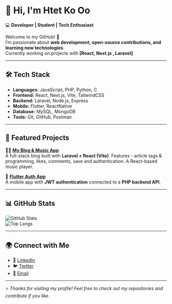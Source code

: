 # 👋 Hi, I'm Htet Ko Oo

💻 **Developer | Student | Tech Enthusiast**

Welcome to my GitHub! 🚀  
I’m passionate about **web development, open-source contributions, and learning new technologies**.  
Currently working on projects with **[React, Next.js , Laravel]**

---

## 🛠️ Tech Stack

- **Languages:** JavaScript, PHP, Python, C
- **Frontend:** React, Next.js, Vite, TailwindCSS
- **Backend:** Laravel, Node.js, Express
- **Mobile:** Flutter, ReactNative
- **Database:** MySQL, MongoDB
- **Tools:** Git, GitHub, Postman

---

## 📌 Featured Projects

🌟🎵 [**My Blog & Music App**](https://blogify.laravel.cloud)  
A full-stack blog built with **Laravel + React (Vite)**. Features - article tags & programming, likes, comments, save and authentication. A React-based music player.

📱 [**Flutter Auth App**](https://github.com/yourusername/flutter-auth)  
A mobile app with **JWT authentication** connected to a **PHP backend API**.  

---

## 📊 GitHub Stats

![GitHub Stats](https://github-readme-stats.vercel.app/api?username=HtetKoOo&show_icons=true&theme=tokyonight)  
![Top Langs](https://github-readme-stats.vercel.app/api/top-langs/?username=HtetKoOo&layout=compact&theme=tokyonight)

---

## 🌍 Connect with Me

- 💼 [LinkedIn](https://linkedin.com/in/htet-ko-oo-602913315)  
- 🐦 [Twitter](https://twitter.com/@HtetKoOo9)  
- 📧 [Email](htetkooo2532@gmail.com)  

---

⭐️ *Thanks for visiting my profile! Feel free to check out my repositories and contribute if you like.*  
